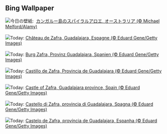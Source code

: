 ## Bing Wallpaper
![](https://www.bing.com/th?id=OHR.FibonacciAloe_JA-JP5597690966_UHD.jpg&w=1000)今日の壁紙: &nbsp;[カンガルー島のスパイラルアロエ, オーストラリア (© Michael Melford/Alamy)](https://www.bing.com/th?id=OHR.FibonacciAloe_JA-JP5597690966_UHD.jpg)
<br><br/>
![](https://www.bing.com/th?id=OHR.ZafraCastle_FR-FR2717876307_UHD.jpg&w=1000)Today: [Château de Zafra, Guadalajara, Espagne (© Eduard Gene/Getty Images)](https://www.bing.com/th?id=OHR.ZafraCastle_FR-FR2717876307_UHD.jpg)
<br><br/>
![](https://www.bing.com/th?id=OHR.ZafraCastle_DE-DE3961546434_UHD.jpg&w=1000)Today: [Burg Zafra, Provinz Guadalajara, Spanien (© Eduard Gene/Getty Images)](https://www.bing.com/th?id=OHR.ZafraCastle_DE-DE3961546434_UHD.jpg)
<br><br/>
![](https://www.bing.com/th?id=OHR.ZafraCastle_ES-ES2585214053_UHD.jpg&w=1000)Today: [Castillo de Zafra, Provincia de Guadalajara (© Eduard Gene/Getty Images)](https://www.bing.com/th?id=OHR.ZafraCastle_ES-ES2585214053_UHD.jpg)
<br><br/>
![](https://www.bing.com/th?id=OHR.ZafraCastle_EN-GB7885196184_UHD.jpg&w=1000)Today: [Castle of Zafra, Guadalajara province, Spain (© Eduard Gene/Getty Images)](https://www.bing.com/th?id=OHR.ZafraCastle_EN-GB7885196184_UHD.jpg)
<br><br/>
![](https://www.bing.com/th?id=OHR.ZafraCastle_IT-IT7473974060_UHD.jpg&w=1000)Today: [Castello di Zafra, provincia di Guadalajara, Spagna (© Eduard Gene/Getty Images)](https://www.bing.com/th?id=OHR.ZafraCastle_IT-IT7473974060_UHD.jpg)
<br><br/>
![](https://www.bing.com/th?id=OHR.ZafraCastle_PT-BR0233064740_UHD.jpg&w=1000)Today: [Castelo de Zafra, província de Guadalajara, Espanha (© Eduard Gene/Getty Images)](https://www.bing.com/th?id=OHR.ZafraCastle_PT-BR0233064740_UHD.jpg)
<br><br/>
